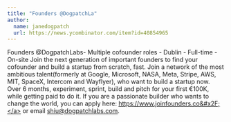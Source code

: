 ```yaml
---
title: "Founders @DogpatchLa"
author:
  name: janedogpatch
  url: https://news.ycombinator.com/item?id=40854965
---
```

Founders @DogpatchLabs- Multiple cofounder roles - Dublin - Full-time - On-site Join the next generation of important founders to find your cofounder and build a startup from scratch, fast. Join a network of the most ambitious talent(formerly at Google, Microsoft, NASA, Meta, Stripe, AWS, MIT, SpaceX, Intercom and Wayflyer), who want to build a startup now. Over 6 months, experiment, sprint, build and pitch for your first €100K, while getting paid to do it.  If you are a passionate builder who wants to change the world, you can apply here: <a href="https:&#x2F;&#x2F;www.joinfounders.co&#x2F;" rel="nofollow">https:&#x2F;&#x2F;www.joinfounders.co&#x2F;</a> or email shiu@dogpatchlabs.com.
